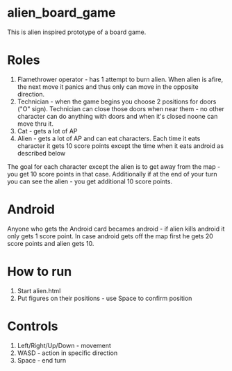 # alien_board_game

This is alien inspired prototype of a board game.

# Roles

1. Flamethrower operator - has 1 attempt to burn alien. When alien is afire, the next move it panics and thus only can move in the opposite direction.
1. Technician - when the game begins you choose 2 positions for doors ("O" sign). Technician can close those doors when near them - no other character can do anything with doors and when it's closed noone can move thru it.
1. Cat - gets a lot of AP
1. Alien - gets a lot of AP and can eat characters. Each time it eats character it gets 10 score points except the time when it eats android as described below

The goal for each character except the alien is to get away from the map - you get 10 score points in that case.
Additionally if at the end of your turn you can see the alien - you get additional 10 score points.

# Android 

Anyone who gets the Android card becames android - if alien kills android it only gets 1 score point. In case android gets off the map first he gets 20 score points and alien gets 10.

# How to run

1. Start alien.html
1. Put figures on their positions - use Space to confirm position

# Controls

1. Left/Right/Up/Down - movement
1. WASD - action in specific direction
1. Space - end turn
